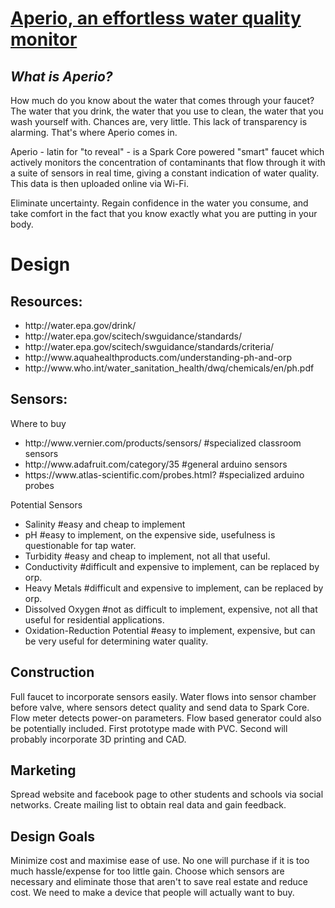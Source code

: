 <h1><a href="http://goo.gl/TDbZAM">Aperio, an effortless water quality monitor</a></h1>


<h2><i>What is Aperio?</i></h2>

How much do you know about the water that comes through your faucet? The water that you drink, the water that you use to clean, the water that you wash yourself with. Chances are, very little. This lack of transparency is alarming. That's where Aperio comes in.

Aperio - latin for "to reveal" - is a Spark Core powered "smart" faucet which actively monitors the concentration of contaminants that flow through it with a suite of sensors in real time, giving a constant indication of water quality. This data is then uploaded online via Wi-Fi.

Eliminate uncertainty. Regain confidence in the water you consume, and take comfort in the fact that you know exactly what you are putting in your body.


<h1>Design</h1>

<h2>Resources:</h2>
<ul>
<li>http://water.epa.gov/drink/</li>
<li>http://water.epa.gov/scitech/swguidance/standards/</li>
<li>http://water.epa.gov/scitech/swguidance/standards/criteria/</li>
<li>http://www.aquahealthproducts.com/understanding-ph-and-orp</li>
<li>http://www.who.int/water_sanitation_health/dwq/chemicals/en/ph.pdf</li>
</ul>

<h2>Sensors:</h2>
Where to buy
<ul>
<li>http://www.vernier.com/products/sensors/ #specialized classroom sensors</li>
<li>http://www.adafruit.com/category/35 #general arduino sensors</li>
<li>https://www.atlas-scientific.com/probes.html? #specialized arduino probes</li>
</ul>
Potential Sensors
<ul>
<li>Salinity 							#easy and cheap to implement</li>
<li>pH 									#easy to implement, on the expensive side, usefulness is questionable for tap water.</li>
<li>Turbidity 							#easy and cheap to implement, not all that useful.</li>
<li>Conductivity 						#difficult and expensive to implement, can be replaced by orp.</li>
<li>Heavy Metals 						#difficult and expensive to implement, can be replaced by orp.</li>
<li>Dissolved Oxygen 					#not as difficult to implement, expensive, not all that useful for residential applications.</li>
<li>Oxidation-Reduction Potential 		#easy to implement, expensive, but can be very useful for determining water quality.</li>
</ul>

<h2>Construction</h2>
</p>Full faucet to incorporate sensors easily. Water flows into sensor chamber before valve, where sensors detect quality and send data to Spark Core. Flow meter detects power-on parameters. Flow based generator could also be potentially included. First prototype made with PVC. Second will probably incorporate 3D printing and CAD.</p>
<h2>Marketing</h2>
<p>Spread website and facebook page to other students and schools via social networks. Create mailing list to obtain real data and gain feedback.</p>
<h2>Design Goals</h2>
<p>Minimize cost and maximise ease of use. No one will purchase if it is too much hassle/expense for too little gain. Choose which sensors are necessary and eliminate those that aren't to save real estate and reduce cost. We need to make a device that people will actually want to buy.</p>
